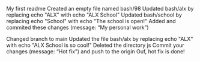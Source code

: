 My first readme
Created an empty file named bash/98
Updated bash/alx by replacing echo "ALX" with echo "ALX School"
Updated bash/school by replacing echo "School" with echo "The school is open!"
Added and commited these changes (message: “My personal work”)


Changed branch to main
Updated the file bash/alx by replacing echo "ALX" with echo "ALX School is so cool!"
Deleted the directory js
Commit your changes (message: “Hot fix”) and push to the origin
Ouf, hot fix is done!
